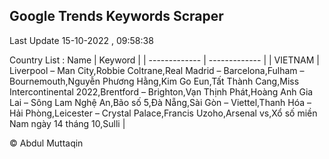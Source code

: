 

## Google Trends Keywords Scraper 
 
Last Update 15-10-2022 , 09:58:38

Country List :
 Name  | Keyword |
| ------------- | ------------- |
| VIETNAM | Liverpool – Man City,Robbie Coltrane,Real Madrid – Barcelona,Fulham – Bournemouth,Nguyễn Phương Hằng,Kim Go Eun,Tất Thành Cang,Miss Intercontinental 2022,Brentford – Brighton,Vạn Thịnh Phát,Hoàng Anh Gia Lai – Sông Lam Nghệ An,Bão số 5,Đà Nẵng,Sài Gòn – Viettel,Thanh Hóa – Hải Phòng,Leicester – Crystal Palace,Francis Uzoho,Arsenal vs,Xổ số miền Nam ngày 14 tháng 10,Sulli |



© Abdul Muttaqin 

